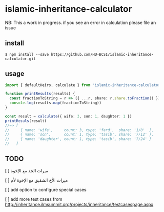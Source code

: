 # islamic-inheritance-calculator
NB: This a work in progress. if you see an error in calculation please file  an issue

## install
```
$ npm install --save https://github.com/HU-BCS1/islamic-inheritance-calculator.git
```

## usage
```typescript
import { defaultHeirs, calculate } from 'islamic-inheritance-calculator'

function printResults(results) {
  const fractionToString = r => ({ ...r, share: r.share.toFraction() })
  console.log(results.map(fractionToString))
}

const result = calculate({ wife: 3, son: 1, daughter: 1 })
printResuls(result)
//=> [
//     { name: 'wife',     count: 3, type: 'fard',  share: '1/8'  },
//     { name: 'son',      count: 1, type: 'tasib', share: '7/12' },
//     { name: 'daughter', count: 1, type: 'tasib', share: '7/24' }
//   ]
```

## TODO
[ ] ميراث الجد مع الإخوة

[ ] ميراث الأخ الشقيق مع الإخوة لأم

[ ] add option to configure special cases

[ ] add more test cases from http://inheritance.ilmsummit.org/projects/inheritance/testcasespage.aspx